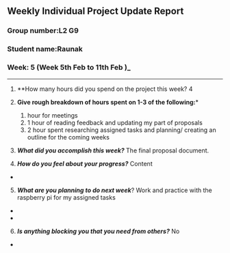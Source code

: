 ## Weekly Individual Project Update Report
### Group number:L2 G9
### Student name:Raunak 
### Week: 5 (Week 5th Feb to 11th Feb )_
___
1. **How many hours did you spend on the project this week?
4
2. **Give rough breakdown of hours spent on 1-3 of the following:***
   1. hour for meetings
   2. 1 hour of reading feedback and updating my part of proposals
   3. 2 hour spent researching assigned tasks and planning/ creating an outline for the coming weeks

3. ***What did you accomplish this week?*** 
   The final proposal document. 
4. ***How do you feel about your progress?*** 
   Content
  - 
5. ***What are you planning to do next week***? 
   Work and practice with the raspberry pi for my assigned tasks
  - 
  - 
6. ***Is anything blocking you that you need from others?*** 
   No
  - 
